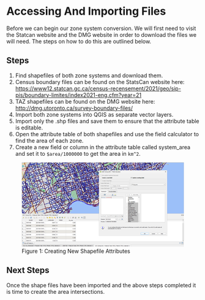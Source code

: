 # Accessing And Importing Files

Before we can begin our zone system conversion. We will first need to visit the Statcan website and the DMG website in order to
download the files we will need. The steps on how to do this are outlined below.

## Steps
1.	Find shapefiles of both zone systems and download them.
 1. Census boundary files can be found on the StatsCan website here:
    https://www12.statcan.gc.ca/census-recensement/2021/geo/sip-pis/boundary-limites/index2021-eng.cfm?year=21
 2. TAZ shapefiles can be found on the DMG website here: http://dmg.utoronto.ca/survey-boundary-files/
2.	Import both zone systems into QGIS as separate vector layers.
 1. Import only the .shp files and save them to ensure that the attribute table is editable.
3.	Open the attribute table of both shapefiles and use the field calculator to find the area of each zone.
 1. Create a new field or column in the attribute table called system_area and set it to `$area/1000000` to get the area in `km^2`.

<figure>
    <img src="images/CreatingNewShapefileAttributes.png"
            alt="Add Module"/>
    <figcaption text-align="center">Figure 1: Creating New Shapefile Attributes</figcaption>
</figure>

## Next Steps

Once the shape files have been imported and the above steps completed it is time to create the area intersections.

